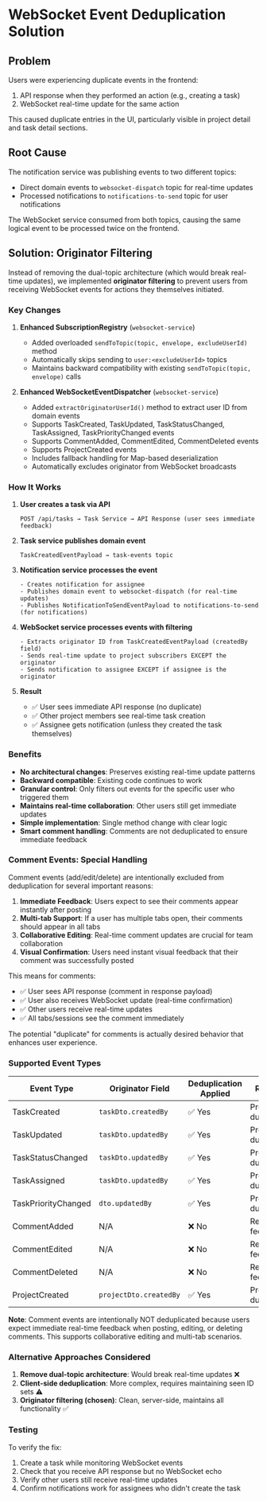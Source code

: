 # WebSocket Event Deduplication Solution

## Problem

Users were experiencing duplicate events in the frontend:

1. API response when they performed an action (e.g., creating a task)
2. WebSocket real-time update for the same action

This caused duplicate entries in the UI, particularly visible in project detail and task detail sections.

## Root Cause

The notification service was publishing events to two different topics:

- Direct domain events to `websocket-dispatch` topic for real-time updates
- Processed notifications to `notifications-to-send` topic for user notifications

The WebSocket service consumed from both topics, causing the same logical event to be processed twice on the frontend.

## Solution: Originator Filtering

Instead of removing the dual-topic architecture (which would break real-time updates), we implemented **originator filtering** to prevent users from receiving WebSocket events for actions they themselves initiated.

### Key Changes

1. **Enhanced SubscriptionRegistry** (`websocket-service`)

   - Added overloaded `sendToTopic(topic, envelope, excludeUserId)` method
   - Automatically skips sending to `user:<excludeUserId>` topics
   - Maintains backward compatibility with existing `sendToTopic(topic, envelope)` calls

2. **Enhanced WebSocketEventDispatcher** (`websocket-service`)
   - Added `extractOriginatorUserId()` method to extract user ID from domain events
   - Supports TaskCreated, TaskUpdated, TaskStatusChanged, TaskAssigned, TaskPriorityChanged events
   - Supports CommentAdded, CommentEdited, CommentDeleted events
   - Supports ProjectCreated events
   - Includes fallback handling for Map-based deserialization
   - Automatically excludes originator from WebSocket broadcasts

### How It Works

1. **User creates a task via API**

   ```
   POST /api/tasks → Task Service → API Response (user sees immediate feedback)
   ```

2. **Task service publishes domain event**

   ```
   TaskCreatedEventPayload → task-events topic
   ```

3. **Notification service processes the event**

   ```
   - Creates notification for assignee
   - Publishes domain event to websocket-dispatch (for real-time updates)
   - Publishes NotificationToSendEventPayload to notifications-to-send (for notifications)
   ```

4. **WebSocket service processes events with filtering**

   ```
   - Extracts originator ID from TaskCreatedEventPayload (createdBy field)
   - Sends real-time update to project subscribers EXCEPT the originator
   - Sends notification to assignee EXCEPT if assignee is the originator
   ```

5. **Result**
   - ✅ User sees immediate API response (no duplicate)
   - ✅ Other project members see real-time task creation
   - ✅ Assignee gets notification (unless they created the task themselves)

### Benefits

- **No architectural changes**: Preserves existing real-time update patterns
- **Backward compatible**: Existing code continues to work
- **Granular control**: Only filters out events for the specific user who triggered them
- **Maintains real-time collaboration**: Other users still get immediate updates
- **Simple implementation**: Single method change with clear logic
- **Smart comment handling**: Comments are not deduplicated to ensure immediate feedback

### Comment Events: Special Handling

Comment events (add/edit/delete) are intentionally excluded from deduplication for several important reasons:

1. **Immediate Feedback**: Users expect to see their comments appear instantly after posting
2. **Multi-tab Support**: If a user has multiple tabs open, their comments should appear in all tabs
3. **Collaborative Editing**: Real-time comment updates are crucial for team collaboration
4. **Visual Confirmation**: Users need instant visual feedback that their comment was successfully posted

This means for comments:

- ✅ User sees API response (comment in response payload)
- ✅ User also receives WebSocket update (real-time confirmation)
- ✅ Other users receive real-time updates
- ✅ All tabs/sessions see the comment immediately

The potential "duplicate" for comments is actually desired behavior that enhances user experience.

### Supported Event Types

| Event Type          | Originator Field       | Deduplication Applied | Reason             |
| ------------------- | ---------------------- | --------------------- | ------------------ |
| TaskCreated         | `taskDto.createdBy`    | ✅ Yes                | Prevent duplicates |
| TaskUpdated         | `taskDto.updatedBy`    | ✅ Yes                | Prevent duplicates |
| TaskStatusChanged   | `taskDto.updatedBy`    | ✅ Yes                | Prevent duplicates |
| TaskAssigned        | `taskDto.updatedBy`    | ✅ Yes                | Prevent duplicates |
| TaskPriorityChanged | `dto.updatedBy`        | ✅ Yes                | Prevent duplicates |
| CommentAdded        | N/A                    | ❌ No                 | Real-time feedback |
| CommentEdited       | N/A                    | ❌ No                 | Real-time feedback |
| CommentDeleted      | N/A                    | ❌ No                 | Real-time feedback |
| ProjectCreated      | `projectDto.createdBy` | ✅ Yes                | Prevent duplicates |

**Note**: Comment events are intentionally NOT deduplicated because users expect immediate real-time feedback when posting, editing, or deleting comments. This supports collaborative editing and multi-tab scenarios.

### Alternative Approaches Considered

1. **Remove dual-topic architecture**: Would break real-time updates ❌
2. **Client-side deduplication**: More complex, requires maintaining seen ID sets ⚠️
3. **Originator filtering (chosen)**: Clean, server-side, maintains all functionality ✅

### Testing

To verify the fix:

1. Create a task while monitoring WebSocket events
2. Check that you receive API response but no WebSocket echo
3. Verify other users still receive real-time updates
4. Confirm notifications work for assignees who didn't create the task
